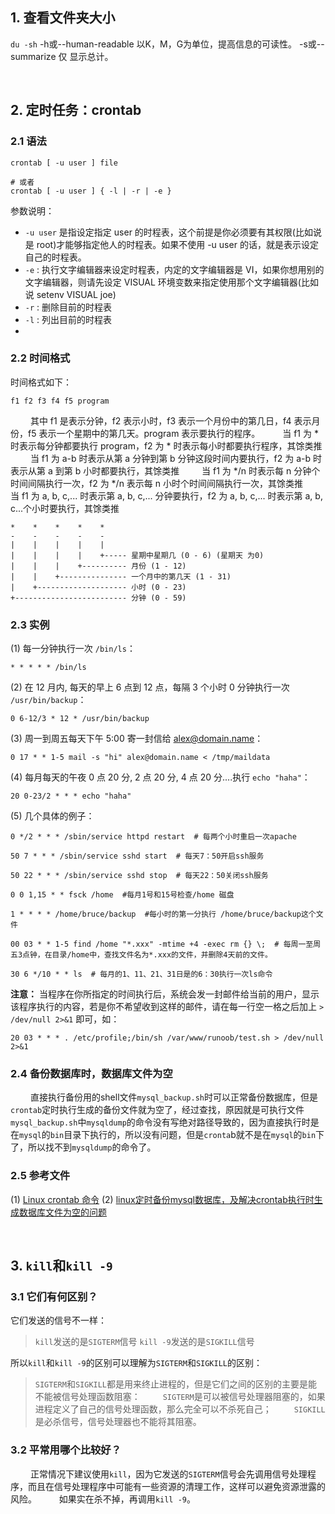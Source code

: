 ## 1. 查看文件夹大小
`du -sh` 
-h或--human-readable    以K，M，G为单位，提高信息的可读性。
-s或--summarize 仅      显示总计。



&emsp;&emsp; 
&emsp;&emsp; 
## 2. 定时任务：crontab
### 2.1 语法
```shell
crontab [ -u user ] file

# 或者
crontab [ -u user ] { -l | -r | -e }
```
参数说明：
* `-u user` 是指设定指定 user 的时程表，这个前提是你必须要有其权限(比如说是 root)才能够指定他人的时程表。如果不使用 -u user 的话，就是表示设定自己的时程表。
* `-e` : 执行文字编辑器来设定时程表，内定的文字编辑器是 VI，如果你想用别的文字编辑器，则请先设定 VISUAL 环境变数来指定使用那个文字编辑器(比如说 setenv VISUAL joe)
* `-r` : 删除目前的时程表
* `-l` : 列出目前的时程表
* 
### 2.2 时间格式
时间格式如下：
```
f1 f2 f3 f4 f5 program
```
&emsp;&emsp; 其中 f1 是表示分钟，f2 表示小时，f3 表示一个月份中的第几日，f4 表示月份，f5 表示一个星期中的第几天。program 表示要执行的程序。
&emsp;&emsp; 当 f1 为 * 时表示每分钟都要执行 program，f2 为 * 时表示每小时都要执行程序，其馀类推
&emsp;&emsp; 当 f1 为 a-b 时表示从第 a 分钟到第 b 分钟这段时间内要执行，f2 为 a-b 时表示从第 a 到第 b 小时都要执行，其馀类推
&emsp;&emsp; 当 f1 为 */n 时表示每 n 分钟个时间间隔执行一次，f2 为 */n 表示每 n 小时个时间间隔执行一次，其馀类推
&emsp;&emsp; 当 f1 为 a, b, c,... 时表示第 a, b, c,... 分钟要执行，f2 为 a, b, c,... 时表示第 a, b, c...个小时要执行，其馀类推
```
*    *    *    *    *
-    -    -    -    -
|    |    |    |    |
|    |    |    |    +----- 星期中星期几 (0 - 6) (星期天 为0)
|    |    |    +---------- 月份 (1 - 12) 
|    |    +--------------- 一个月中的第几天 (1 - 31)
|    +-------------------- 小时 (0 - 23)
+------------------------- 分钟 (0 - 59)
```
### 2.3 实例
(1) 每一分钟执行一次 `/bin/ls`：
```shell
* * * * * /bin/ls
```
(2) 在 12 月内, 每天的早上 6 点到 12 点，每隔 3 个小时 0 分钟执行一次 `/usr/bin/backup`：
```shell
0 6-12/3 * 12 * /usr/bin/backup
```
(3) 周一到周五每天下午 5:00 寄一封信给 alex@domain.name：
```shell
0 17 * * 1-5 mail -s "hi" alex@domain.name < /tmp/maildata
```
(4) 每月每天的午夜 0 点 20 分, 2 点 20 分, 4 点 20 分....执行 `echo "haha"`：
```shell
20 0-23/2 * * * echo "haha"
```
(5) 几个具体的例子：
```shell
0 */2 * * * /sbin/service httpd restart  # 每两个小时重启一次apache 

50 7 * * * /sbin/service sshd start  # 每天7：50开启ssh服务 

50 22 * * * /sbin/service sshd stop  # 每天22：50关闭ssh服务 

0 0 1,15 * * fsck /home  #每月1号和15号检查/home 磁盘 

1 * * * * /home/bruce/backup  #每小时的第一分执行 /home/bruce/backup这个文件 

00 03 * * 1-5 find /home "*.xxx" -mtime +4 -exec rm {} \;  # 每周一至周五3点钟，在目录/home中，查找文件名为*.xxx的文件，并删除4天前的文件。

30 6 */10 * * ls  # 每月的1、11、21、31日是的6：30执行一次ls命令
```
**注意：** 当程序在你所指定的时间执行后，系统会发一封邮件给当前的用户，显示该程序执行的内容，若是你不希望收到这样的邮件，请在每一行空一格之后加上 `> /dev/null 2>&1` 即可，如：
```shell
20 03 * * * . /etc/profile;/bin/sh /var/www/runoob/test.sh > /dev/null 2>&1 
```
### 2.4 备份数据库时，数据库文件为空
&emsp;&emsp; 直接执行备份用的shell文件`mysql_backup.sh`时可以正常备份数据库，但是`crontab`定时执行生成的备份文件就为空了，经过查找，原因就是可执行文件`mysql_backup.sh`中`mysqldump`的命令没有写绝对路径导致的，因为直接执行时是在`mysql`的`bin`目录下执行的，所以没有问题，但是`cronta`b就不是在`mysql`的`bin`下了，所以找不到`mysqldump`的命令了。

### 2.5 参考文件
(1) [Linux crontab 命令](https://www.runoob.com/linux/linux-comm-crontab.html)
(2) [linux定时备份mysql数据库，及解决crontab执行时生成数据库文件为空的问题](https://www.cnblogs.com/wanghaitao/p/9440332.html)



&emsp;&emsp; 
&emsp;&emsp; 
## 3. `kill`和`kill -9`
### 3.1  它们有何区别？
它们发送的信号不一样：
> `kill`发送的是`SIGTERM`信号
> `kill -9`发送的是`SIGKILL`信号
> 
所以`kill`和`kill -9`的区别可以理解为`SIGTERM`和`SIGKILL`的区别：
> `SIGTERM`和`SIGKILL`都是用来终止进程的，但是它们之间的区别的主要是能不能被信号处理函数阻塞：
> &emsp;&emsp; `SIGTERM`是可以被信号处理器阻塞的，如果进程定义了自己的信号处理函数，那么完全可以不杀死自己；
> &emsp;&emsp; `SIGKILL`是必杀信号，信号处理器也不能将其阻塞。
> 
### 3.2 平常用哪个比较好？
&emsp;&emsp; 正常情况下建议使用`kill`，因为它发送的`SIGTERM`信号会先调用信号处理程序，而且在信号处理程序中可能有一些资源的清理工作，这样可以避免资源泄露的风险。
&emsp;&emsp; 如果实在杀不掉，再调用`kill -9`。